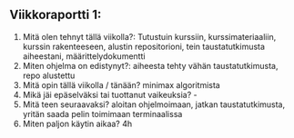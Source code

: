 
## Viikkoraportti 1:



1. Mitä olen tehnyt tällä viikolla?: Tutustuin kurssiin, kurssimateriaaliin, kurssin rakenteeseen, alustin repositorioni, tein taustatutkimusta aiheestani, määrittelydokumentti
2. Miten ohjelma on edistynyt?: aiheesta tehty vähän taustatutkimusta, repo alustettu
3. Mitä opin tällä viikolla / tänään? minimax algoritmista
4. Mikä jäi epäselväksi tai tuottanut vaikeuksia? -
5. Mitä teen seuraavaksi? aloitan ohjelmoimaan, jatkan taustatutkimusta, yritän saada pelin toimimaan terminaalissa
6. Miten paljon käytin aikaa? 4h

